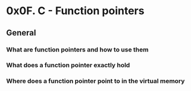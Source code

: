# 0x0F. C - Function pointers

## General

### What are function pointers and how to use them
### What does a function pointer exactly hold
### Where does a function pointer point to in the virtual memory
